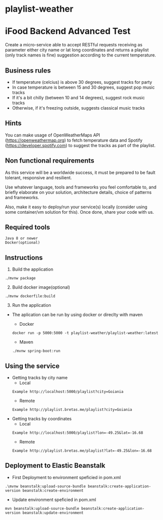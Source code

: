 # playlist-weather
# iFood Backend Advanced Test

Create a micro-service able to accept RESTful requests receiving as parameter either city name or lat long coordinates and returns a playlist (only track names is fine) suggestion according to the current temperature.

## Business rules

* If temperature (celcius) is above 30 degrees, suggest tracks for party
* In case temperature is between 15 and 30 degrees, suggest pop music tracks
* If it's a bit chilly (between 10 and 14 degrees), suggest rock music tracks
* Otherwise, if it's freezing outside, suggests classical music tracks 

## Hints

You can make usage of OpenWeatherMaps API (https://openweathermap.org) to fetch temperature data and Spotify (https://developer.spotify.com) to suggest the tracks as part of the playlist.

## Non functional requirements

As this service will be a worldwide success, it must be prepared to be fault tolerant, responsive and resilient.

Use whatever language, tools and frameworks you feel comfortable to, and briefly elaborate on your solution, architecture details, choice of patterns and frameworks.

Also, make it easy to deploy/run your service(s) locally (consider using some container/vm solution for this). Once done, share your code with us.

## Required tools
    Java 8 or newer
    Docker(optional)

## Instructions

1.  Build the application 

```
./mvnw package
  ```

2.  Build docker image(optional)

```
./mvnw dockerfile:build
```

3.  Run the application
   *  The aplication can be run by using docker or direclty with maven
      *  Docker
      ```
      docker run -p 5000:5000 -t playlist-weather/playlist-weather:latest
      ```

      *  Maven

      ```
      ./mvnw spring-boot:run
      ```
      
## Using the service
* Getting tracks by city name
  * Local
  ```
  Example http://localhost:5000/playlist?city=Goiania
  ```
  * Remote 
  ```
  Example http://playlist.bretas.me/playlist?city=Goiania
  ```
* Getting tracks by coordinates
  * Local
  ```
  Example http://localhost:5000/playlist?lon=-49.25&lat=-16.68
  ```
  * Remote 
  ```
  Example http://playlist.bretas.me/playlist?lat=-49.25&lon=-16.68
  ```
  
## Deployment to Elastic Beanstalk
* First Deployment to environment speficied in pom.xml
```
.\mvnw beanstalk:upload-source-bundle beanstalk:create-application-version beanstalk:create-environment
```
* Update environment speficied in pom.xml
```
mvn beanstalk:upload-source-bundle beanstalk:create-application-version beanstalk:update-environment
```

  
  
